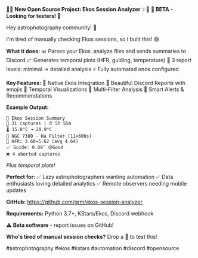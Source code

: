 🔭✨ **New Open Source Project: Ekos Session Analyzer** ✨🔭
**🚧 BETA - Looking for testers! 🚧**

Hey astrophotography community! 👋

I'm tired of manually checking Ekos sessions, so I built this! 😅 

**What it does:**
📊 Parses your Ekos .analyze files and sends summaries to Discord
📈 Generates temporal plots (HFR, guiding, temperature)
🎯 3 report levels: minimal → detailed analysis
⚡ Fully automated once configured

**Key Features:**
🔹 Native Ekos Integration
🔹 Beautiful Discord Reports with emojis
🔹 Temporal Visualizations 
🔹 Multi-Filter Analysis
🔹 Smart Alerts & Recommendations

**Example Output:**
```
🔭 Ekos Session Summary
📸 31 captures | ⏰ 5h 55m
🌡️ 15.8°C → 20.9°C
🎯 NGC 7380 - Ha Filter (11×600s)
🔧 HFR: 3.60→5.62 (avg 4.64)
📈 Guide: 0.89″ 🟡Good
❌ 4 aborted captures
```
*Plus temporal plots!*

**Perfect for:**
✅ Lazy astrophotographers wanting automation
✅ Data enthusiasts loving detailed analytics
✅ Remote observers needing mobile updates

**GitHub:** https://github.com/grm/ekos-session-analyzer

**Requirements:** Python 3.7+, KStars/Ekos, Discord webhook

⚠️ **Beta software** - report issues on GitHub!

**Who's tired of manual session checks?** Drop a 🔭 to test this!

#astrophotography #ekos #kstars #automation #discord #opensource
